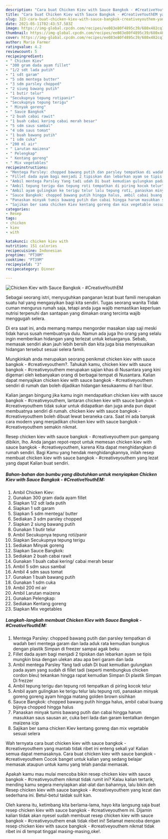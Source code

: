 ```yaml
---
description: "Cara buat Chicken Kiev with Sauce Bangkok - #CreativeYouthEM yang nikmat dan Mudah Dibuat"
title: "Cara buat Chicken Kiev with Sauce Bangkok - #CreativeYouthEM yang nikmat dan Mudah Dibuat"
slug: 323-cara-buat-chicken-kiev-with-sauce-bangkok-creativeyouthem-yang-nikmat-dan-mudah-dibuat
date: 2021-05-11T02:43:57.583Z
image: https://img-global.cpcdn.com/recipes/ee083e80f4895c39/680x482cq70/chicken-kiev-with-sauce-bangkok-creativeyouthem-foto-resep-utama.jpg
thumbnail: https://img-global.cpcdn.com/recipes/ee083e80f4895c39/680x482cq70/chicken-kiev-with-sauce-bangkok-creativeyouthem-foto-resep-utama.jpg
cover: https://img-global.cpcdn.com/recipes/ee083e80f4895c39/680x482cq70/chicken-kiev-with-sauce-bangkok-creativeyouthem-foto-resep-utama.jpg
author: Mario Farmer
ratingvalue: 4.2
reviewcount: 5
recipeingredient:
- " Chicken Kiev"
- "300 gram dada ayam fillet"
- "1/2 sdt lada putih"
- "1 sdt garam"
- "5 sdm mentega butter"
- "3 sdm parsley chopped"
- "2 siung bawang putih"
- "1 butir telur"
- "Secukupnya tepung rotipanir"
- "Secukupnya tepung terigu"
- " Minyak goreng"
- " Sauce Bangkok"
- "2 buah cabai rawit"
- "1 buah cabai kering cabai merah besar"
- "5 sdm saus sambal"
- "4 sdm saus tomat"
- "1 buah bawang putih"
- "1 sdm cuka"
- "200 ml air"
- " Larutan maizena"
- " Pelengkap"
- " Kentang goreng"
- " Mix vegetables"
recipeinstructions:
- "Mentega Parsley: chopped bawang putih dan parsley tempatkan di wadah beri mentega garam dan lada aduk rata kemudian bungkus dengan plastik Simpan di freezer sampai agak beku"
- "Fillet dada ayam bagi menjadi 2 tipiskan dan lebarkan ayam se tipis mungkin bisa dengan ulekan atau apa beri garam dan lada"
- "Ambil mentega Parsley Yang tadi udah Di buat kemudian gulungkan pada ayam yang sudah di fillet tadi (seperti membungkus chicken cordon bleu) tekankan hingga rapat kemudian Simpan Di plastik Simpan Di frezzer"
- "Ambil tepung terigu dan tepung roti tempatkan di piring kocok telur"
- "Ambil ayam gulingkan ke terigu telur lalu tepung roti, panaskan minyak goreng goreng ayam hingga matang golden brown sisihkan"
- "Sauce Bangkok: chopped bawang putih hingga halus, ambil cabai buang bijinya chopped hingga halus"
- "Panaskan minyak tumis bawang putih dan cabai hingga harum masukkan saus sausan air, cuka beri lada dan garam kentalkan dengan maizena icip"
- "Sajikan ber sama chicken Kiev kentang goreng dan mix vegetable sesuai selera"
categories:
- Resep
tags:
- chicken
- kiev
- with

katakunci: chicken kiev with 
nutrition: 151 calories
recipecuisine: Indonesian
preptime: "PT30M"
cooktime: "PT39M"
recipeyield: "3"
recipecategory: Dinner

---
```



![Chicken Kiev with Sauce Bangkok - #CreativeYouthEM](https://img-global.cpcdn.com/recipes/ee083e80f4895c39/680x482cq70/chicken-kiev-with-sauce-bangkok-creativeyouthem-foto-resep-utama.jpg)

Sebagai seorang istri, menyuguhkan panganan lezat buat famili merupakan suatu hal yang mengasyikan bagi kita sendiri. Tugas seorang  wanita Tidak cuman mengurus rumah saja, tetapi anda juga wajib memastikan keperluan nutrisi terpenuhi dan santapan yang dimakan orang tercinta wajib menggugah selera.

Di era  saat ini, anda memang mampu mengorder masakan siap saji meski tidak harus susah membuatnya dulu. Namun ada juga lho orang yang selalu ingin memberikan hidangan yang terlezat untuk keluarganya. Sebab, memasak sendiri akan jauh lebih bersih dan kita juga bisa menyesuaikan hidangan tersebut sesuai selera famili. 



Mungkinkah anda merupakan seorang penikmat chicken kiev with sauce bangkok - #creativeyouthem?. Tahukah kamu, chicken kiev with sauce bangkok - #creativeyouthem merupakan sajian khas di Nusantara yang kini digemari oleh kebanyakan orang di berbagai tempat di Nusantara. Kalian dapat menyajikan chicken kiev with sauce bangkok - #creativeyouthem sendiri di rumah dan boleh dijadikan hidangan kesukaanmu di hari libur.

Kalian jangan bingung jika kamu ingin mendapatkan chicken kiev with sauce bangkok - #creativeyouthem, lantaran chicken kiev with sauce bangkok - #creativeyouthem tidak sukar untuk didapatkan dan juga anda pun dapat membuatnya sendiri di rumah. chicken kiev with sauce bangkok - #creativeyouthem boleh dibuat lewat beraneka cara. Saat ini ada banyak cara modern yang menjadikan chicken kiev with sauce bangkok - #creativeyouthem semakin nikmat.

Resep chicken kiev with sauce bangkok - #creativeyouthem pun gampang dibikin, lho. Anda jangan repot-repot untuk memesan chicken kiev with sauce bangkok - #creativeyouthem, karena Kita dapat menghidangkan di rumah sendiri. Bagi Kamu yang hendak menghidangkannya, inilah resep membuat chicken kiev with sauce bangkok - #creativeyouthem yang lezat yang dapat Kalian buat sendiri.

<!--inarticleads1-->

##### Bahan-bahan dan bumbu yang dibutuhkan untuk menyiapkan Chicken Kiev with Sauce Bangkok - #CreativeYouthEM:

1. Ambil  Chicken Kiev:
1. Gunakan 300 gram dada ayam fillet
1. Siapkan 1/2 sdt lada putih
1. Siapkan 1 sdt garam
1. Siapkan 5 sdm mentega/ butter
1. Sediakan 3 sdm parsley chopped
1. Siapkan 2 siung bawang putih
1. Gunakan 1 butir telur
1. Ambil Secukupnya tepung roti/panir
1. Siapkan Secukupnya tepung terigu
1. Sediakan  Minyak goreng
1. Siapkan  Sauce Bangkok:
1. Sediakan 2 buah cabai rawit
1. Gunakan 1 buah cabai kering/ cabai merah besar
1. Ambil 5 sdm saus sambal
1. Ambil 4 sdm saus tomat
1. Gunakan 1 buah bawang putih
1. Gunakan 1 sdm cuka
1. Ambil 200 ml air
1. Ambil  Larutan maizena
1. Gunakan  Pelengkap:
1. Sediakan  Kentang goreng
1. Siapkan  Mix vegetables




<!--inarticleads2-->

##### Langkah-langkah membuat Chicken Kiev with Sauce Bangkok - #CreativeYouthEM:

1. Mentega Parsley: chopped bawang putih dan parsley tempatkan di wadah beri mentega garam dan lada aduk rata kemudian bungkus dengan plastik Simpan di freezer sampai agak beku
1. Fillet dada ayam bagi menjadi 2 tipiskan dan lebarkan ayam se tipis mungkin bisa dengan ulekan atau apa beri garam dan lada
1. Ambil mentega Parsley Yang tadi udah Di buat kemudian gulungkan pada ayam yang sudah di fillet tadi (seperti membungkus chicken cordon bleu) tekankan hingga rapat kemudian Simpan Di plastik Simpan Di frezzer
1. Ambil tepung terigu dan tepung roti tempatkan di piring kocok telur
1. Ambil ayam gulingkan ke terigu telur lalu tepung roti, panaskan minyak goreng goreng ayam hingga matang golden brown sisihkan
1. Sauce Bangkok: chopped bawang putih hingga halus, ambil cabai buang bijinya chopped hingga halus
1. Panaskan minyak tumis bawang putih dan cabai hingga harum masukkan saus sausan air, cuka beri lada dan garam kentalkan dengan maizena icip
1. Sajikan ber sama chicken Kiev kentang goreng dan mix vegetable sesuai selera




Wah ternyata cara buat chicken kiev with sauce bangkok - #creativeyouthem yang mantab tidak ribet ini enteng sekali ya! Kalian semua dapat memasaknya. Cara buat chicken kiev with sauce bangkok - #creativeyouthem Cocok banget untuk kalian yang sedang belajar memasak ataupun untuk kamu yang telah pandai memasak.

Apakah kamu mau mulai mencoba bikin resep chicken kiev with sauce bangkok - #creativeyouthem nikmat tidak rumit ini? Kalau kalian tertarik, mending kamu segera menyiapkan alat-alat dan bahannya, lalu bikin deh Resep chicken kiev with sauce bangkok - #creativeyouthem yang lezat dan sederhana ini. Betul-betul taidak sulit kan. 

Oleh karena itu, ketimbang kita berlama-lama, hayo kita langsung saja buat resep chicken kiev with sauce bangkok - #creativeyouthem ini. Dijamin kalian tiidak akan nyesel sudah membuat resep chicken kiev with sauce bangkok - #creativeyouthem enak tidak ribet ini! Selamat mencoba dengan resep chicken kiev with sauce bangkok - #creativeyouthem nikmat tidak ribet ini di tempat tinggal masing-masing,oke!.

